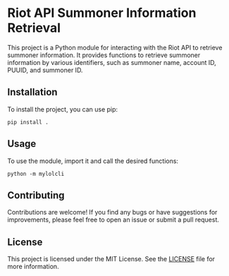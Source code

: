 Riot API Summoner Information Retrieval
=======================================

This project is a Python module for interacting with the Riot API to retrieve summoner information. It provides functions to retrieve summoner information by various identifiers, such as summoner name, account ID, PUUID, and summoner ID.

Installation
------------

To install the project, you can use pip:

```
pip install .
```

Usage
-----

To use the module, import it and call the desired functions:

```
python -m mylolcli 
```


Contributing
------------

Contributions are welcome! If you find any bugs or have suggestions for improvements, please feel free to open an issue or submit a pull request.

License
-------

This project is licensed under the MIT License. See the [LICENSE](LICENSE) file for more information.

